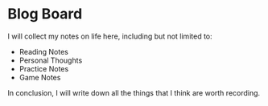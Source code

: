 # Blog Board
I will collect my notes on life here, including but not limited to:

- Reading Notes
- Personal Thoughts
- Practice Notes
- Game Notes

In conclusion, I will write down all the things that I think are worth recording.
